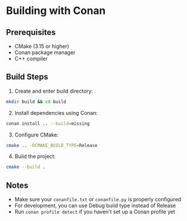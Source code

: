 # Building with Conan

## Prerequisites
- CMake (3.15 or higher)
- Conan package manager
- C++ compiler

## Build Steps

1. Create and enter build directory:
```bash
mkdir build && cd build
```

2. Install dependencies using Conan:
```bash
conan install .. --build=missing
```

3. Configure CMake:
```bash
cmake .. -DCMAKE_BUILD_TYPE=Release
```

4. Build the project:
```bash
cmake --build .
```

## Notes
- Make sure your `conanfile.txt` or `conanfile.py` is properly configured
- For development, you can use Debug build type instead of Release
- Run `conan profile detect` if you haven't set up a Conan profile yet